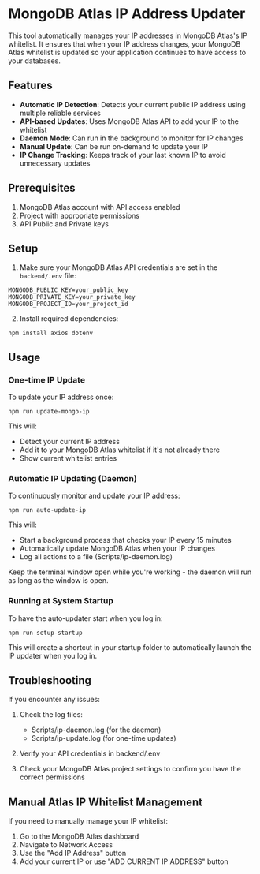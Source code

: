# MongoDB Atlas IP Address Updater

This tool automatically manages your IP addresses in MongoDB Atlas's IP whitelist. It ensures that when your IP address changes, your MongoDB Atlas whitelist is updated so your application continues to have access to your databases.

## Features

- **Automatic IP Detection**: Detects your current public IP address using multiple reliable services
- **API-based Updates**: Uses MongoDB Atlas API to add your IP to the whitelist
- **Daemon Mode**: Can run in the background to monitor for IP changes
- **Manual Update**: Can be run on-demand to update your IP
- **IP Change Tracking**: Keeps track of your last known IP to avoid unnecessary updates

## Prerequisites

1. MongoDB Atlas account with API access enabled
2. Project with appropriate permissions
3. API Public and Private keys

## Setup

1. Make sure your MongoDB Atlas API credentials are set in the `backend/.env` file:

```
MONGODB_PUBLIC_KEY=your_public_key
MONGODB_PRIVATE_KEY=your_private_key
MONGODB_PROJECT_ID=your_project_id
```

2. Install required dependencies:

```
npm install axios dotenv
```

## Usage

### One-time IP Update

To update your IP address once:

```
npm run update-mongo-ip
```

This will:
- Detect your current IP address
- Add it to your MongoDB Atlas whitelist if it's not already there
- Show current whitelist entries

### Automatic IP Updating (Daemon)

To continuously monitor and update your IP address:

```
npm run auto-update-ip
```

This will:
- Start a background process that checks your IP every 15 minutes
- Automatically update MongoDB Atlas when your IP changes
- Log all actions to a file (Scripts/ip-daemon.log)

Keep the terminal window open while you're working - the daemon will run as long as the window is open.

### Running at System Startup

To have the auto-updater start when you log in:

```
npm run setup-startup
```

This will create a shortcut in your startup folder to automatically launch the IP updater when you log in.

## Troubleshooting

If you encounter any issues:

1. Check the log files:
   - Scripts/ip-daemon.log (for the daemon)
   - Scripts/ip-update.log (for one-time updates)

2. Verify your API credentials in backend/.env

3. Check your MongoDB Atlas project settings to confirm you have the correct permissions

## Manual Atlas IP Whitelist Management

If you need to manually manage your IP whitelist:

1. Go to the MongoDB Atlas dashboard
2. Navigate to Network Access
3. Use the "Add IP Address" button
4. Add your current IP or use "ADD CURRENT IP ADDRESS" button 
